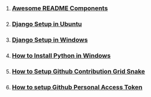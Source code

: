 1. ### [Awesome README Components](./awesome-readme-components/)
2. ### [Django Setup in Ubuntu](./django-setup-in-ubuntu/)
3. ### [Django Setup in Windows](./django-setup-in-windows/)
4. ### [How to Install Python in Windows](./how-to-install-python-in-windows/)
5. ### [How to Setup Github Contribution Grid Snake](./how-to-setup-github-contribution-grid-snake/)
6. ### [How to setup Github Personal Access Token](./how-to-setup-github-personal-access-token/)
